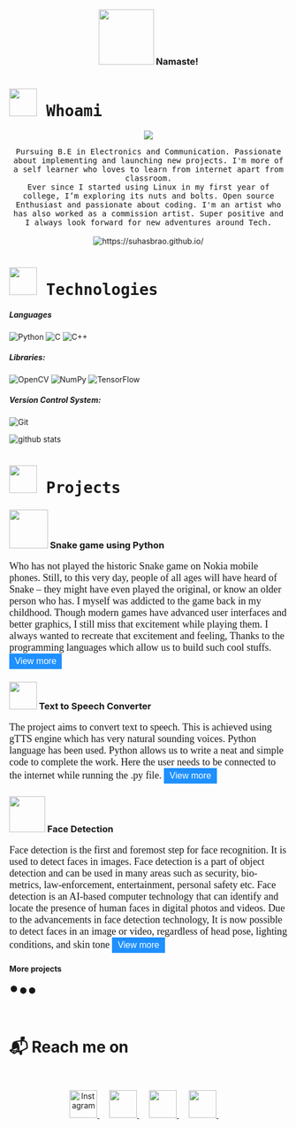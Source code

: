 <h3 align = "center" >
  <img src = "https://i.pinimg.com/originals/d7/bd/f1/d7bdf125ad47c0a85af91b082478a28d.gif" width = 100 height = 100 /> Namaste!
</h3>
<link rel="stylesheet" href="https://fonts.googleapis.com/icon?family=Material+Icons">

<!-- Style tag for buttons -->
<style>
  .btn {
    background-color: DodgerBlue;
    border: none;
    color: white;
    padding: 5px 10px;
    font-size: 16px;
    cursor: pointer;
  }
  /* Darker background on mouse-over */
  .btn:hover {
    background-color: RoyalBlue;
  }
  /* style for material-icons */
  /* ################################################################################*/
  .material-icons {
    font-family: 'Material Icons';
    font-weight: normal;
    font-style: normal;
    font-size: 24px;  
    display: inline-block;
    line-height: 1;
    text-transform: none;
    letter-spacing: normal;
    word-wrap: normal;
    white-space: nowrap;
    direction: ltr;
    -webkit-font-smoothing: antialiased;
    text-rendering: optimizeLegibility;
    /* Support for Firefox. */
    -moz-osx-font-smoothing: grayscale;
    /* Support for IE. */
    font-feature-settings: 'liga';
  }
  .material-icons.md-16 { font-size: 16px; }
  /* Below is used to for go back to top button */
  /* ################################################################################*/
  .back-to-top {
      background-color: DodgerBlue;
      color: #FFFFFF;
      opacity: 0;
      transition: opacity .6s ease-in-out;
      z-index: 999;
      position: fixed;
      right: 20px;
      bottom: 20px;
      width: 50px;
      height: 50px;
      box-sizing: border-box;
      border-radius: 50%;
    }
    a.back-to-top {
      font-weight: 1000;
      letter-spacing: 2px;
      font-size: 14px;
      text-transform: uppercase;
      text-align: center;
      line-height: 1.6;
      padding-left: 2px;
      padding-top: 14px;
    }
    .back-to-top:hover, .back-to-top:focus, .back-to-top:visited {
      color: white;
    }
    .back-to-top.show {
      opacity: 1;
    }
  /* side navigation bar */
  /* loader */
  .dots-3 {
    width:50px;
    height:24px;
    background: 
      radial-gradient(circle closest-side,currentColor 90%,#0000) 0%   50%,
      radial-gradient(circle closest-side,currentColor 90%,#0000) 50%  50%,
      radial-gradient(circle closest-side,currentColor 90%,#0000) 100% 50%;
    background-size:calc(100%/3) 12px;
    background-repeat: no-repeat;
    animation:d3 1s infinite linear;
  }
  @keyframes d3 {
      20%{background-position:0%   0%, 50%  50%,100%  50%}
      40%{background-position:0% 100%, 50%   0%,100%  50%}
      60%{background-position:0%  50%, 50% 100%,100%   0%}
      80%{background-position:0%  50%, 50%  50%,100% 100%}
  }
</style>

<a href="https://suhasbrao.github.io/" id="back-to-top" class="back-to-top" style="display: inline;"><i class="material-icons">arrow_upward</i></a>
<!--####################################################-->

<!-- Fades in the button when you scroll down -->
<script>
  var link = document.getElementById("back-to-top");
  var amountScrolled = 250;

  window.addEventListener('scroll', function(e) {
      if ( window.pageYOffset > amountScrolled ) {
          link.classList.add('show');
      } else {
          link.className = 'back-to-top';
      }
  });  
<!-- Scrolls to Top -->
  link.addEventListener('click', function(e) {
      e.preventDefault();

      var distance = 0 - window.pageYOffset;
      var increments = distance/(500/16);
      function animateScroll() {
          window.scrollBy(0, increments);
          if (window.pageYOffset <= document.body.offsetTop) {
              clearInterval(runAnimation);
          }
      };
      // Loop the animation function
      var runAnimation = setInterval(animateScroll, 16);
  });
</script>
 <!-- This function is used to create read more button -->

<p id="about">
  <h1 align="left">
    <samp>
      <img src = "https://image.flaticon.com/icons/png/512/3060/3060018.png" width = 50 height = 50 /> Whoami 
    </samp>
  </h1>
<!-- below is used to display image -->
  <p align = "center"> 
  <img src = "https://images.weserv.nl/?url=https://raw.githubusercontent.com/SuhasBRao/SuhasBRao.github.io/master/assets/Profile (2).jpg?&h=300&w=300&fit=cover&mask=circle&maxage=7d&l=8" />
  </p>
<!-- About me -->
  <p align="center">
    <samp>Pursuing B.E in Electronics and Communication. Passionate about implementing and launching new projects. I'm more of a self learner who loves to learn from internet apart from classroom. <br>Ever since I started using Linux in my first year of college, I’m exploring its nuts and bolts.
    Open source Enthusiast and passionate about coding.
    I'm an artist who has also worked as a commission artist. Super positive and I always look forward for new adventures around Tech.
    </samp>
    <br><br>
    <img src="https://komarev.com/ghpvc/?username=SuhasBRao&color=green&style=flat" color=green alt="https://suhasbrao.github.io/" /> 
    <!--<img src="https://komarev.com/ghpvc/?username=SuhasBRao" color=green alt="https://github.com/SuhasBRao" /> -->
  </p>
</p>

<!-- Tools and Technology section -->
<h1 align = "left" >
 <samp>
  <img src = "https://image.flaticon.com/icons/png/128/1087/1087840.png" width = 50 height = 50 />
  Technologies
 </samp>
</h1>

##### Languages

  <img alt="Python" src="https://img.shields.io/badge/Python-3776AB?logo=python&logoColor=white&style=for-the-badge" />
  <img alt="C" src="https://img.shields.io/badge/C-A8B9CC?logo=c&logoColor=white&style=for-the-badge" />
  <img alt="C++" src="https://img.shields.io/badge/C++-00599C?logo=c++&logoColor=white&style=for-the-badge" />

##### Libraries:

  <img alt="OpenCV" src="https://img.shields.io/badge/OpenCV-5C3EE8?logo=opencv5&logoColor=white&style=for-the-badge" />
  <img alt="NumPy" src="https://img.shields.io/badge/NumPy-013243?logo=numpy3&logoColor=white&style=for-the-badge" />
  <img alt="TensorFlow" src="https://img.shields.io/badge/TensorFlow-FF6F00?logo=tensorflow&logoColor=white&style=for-the-badge" />

##### Version Control System:

<img alt="Git" src="https://img.shields.io/badge/Git-F05032?logo=git&logoColor=white&style=for-the-badge" />

![github stats](https://github-readme-stats.vercel.app/api?username=SuhasBRao)

<!-- Project setion --->
<p id = "Project">
<h1>
  <samp>
  <img src = "https://image.flaticon.com/icons/png/128/4005/4005054.png" width = 50 height = 50 />
  Projects 
  </samp>
</h1>

<h3>
  <img src = "https://external-content.duckduckgo.com/iu/?u=http%3A%2F%2Fbestanimations.com%2FAnimals%2FReptiles%2Fsnakes%2Fanimated-cobra-snake-gif-2.gif&f=1&nofb=1" width = 70 height = 70/> 
  Snake game using Python
</h3>
<p style="font-family:perpetua;font-size:130%;">Who has not played the historic Snake game on Nokia mobile phones. Still, to this very day, people of all ages will have heard of Snake – they might have even played the original, or know an older person who has. I myself was addicted to the game back in my childhood. Though modern games have advanced user interfaces and better graphics, I still miss that excitement while playing them. I always wanted to recreate that excitement and feeling, Thanks to the programming languages which allow us to build such cool stuffs.
<a href = "https://suhasbrao.github.io/Snake-game/">
  <button class="btn"> View more
  </button>
</a></p>

<h3>
  <img src ="https://external-content.duckduckgo.com/iu/?u=https%3A%2F%2Fgifimage.net%2Fwp-content%2Fuploads%2F2017%2F10%2Fmicrophone-gif-12.gif&f=1&nofb=1" width = 50 height = 50 />
  Text to Speech Converter
</h3>
<p style="font-family:perpetua;font-size:130%;">The project aims to convert text to speech. This is achieved using gTTS engine which has very natural sounding voices. Python language has been used. Python allows us to write a neat and simple code to complete the work. Here the user needs to be connected to the internet while running the .py file. 
<a href = "https://suhasbrao.github.io/Text-To-Speech/" >
  <button class="btn"> View more
  </button>
</a>
</p>

<h3>
  <img src="https://media0.giphy.com/media/rxFW7n1NU7E6bwJ5ht/giphy.gif?cid=ecf05e4744p6phdsmu8nr73m9k0rixokm92401r15rsz1r62&rid=giphy.gif&ct=g" width = 65 height = 65 />
  Face Detection
</h3>
<p style="font-family:perpetua;font-size:130%;">Face detection is the first and foremost step for face recognition. It is used to detect faces in images. Face detection is a part of object detection and can be used in many areas such as security, bio-metrics, law-enforcement, entertainment, personal safety etc.
Face detection is an AI-based computer technology that can identify and locate the presence of human faces in digital photos and videos. Due to the advancements in face detection technology, It is now possible to detect faces in an image or video, regardless of head pose, lighting conditions, and skin tone
<a href = 'https://suhasbrao.github.io/FaceDetection/' >
  <button class="btn"> View more
  </button>
</a></p>

<h4> More projects </h4>
<section align = "center">
<div class="dots-3"></div>
</section>

&nbsp;&nbsp;&nbsp;&nbsp;

<!-- Reach me on section -->
<h1  align="left">&#x1F4EC; Reach me on</h1>
&nbsp;&nbsp;&nbsp;&nbsp;
<p id = "reach_me_on" align = "center" >
  <a href="https://www.instagram.com/suhasbrao/">
    <img
      alt="Instagram"
      src = "https://image.flaticon.com/icons/png/128/185/185985.png"
      width = 50
      height = 50
    />
  </a>
  &emsp;
  <a href="mailto:raos04567@gmail.com?subject=Hello%20Suhas B,%20From%20Github">
    <img 
      src = "https://image.flaticon.com/icons/png/128/552/552486.png"
      width = 50
      height = 50   
    />
  </a>
  &emsp;
  <a href="https://in.linkedin.com/in/suhasbrao?trk=profile-badge">
    <img 
      src = "https://image.flaticon.com/icons/png/128/185/185964.png"
      width = 50
      height = 50   
    />
  </a>
  &emsp;
  <a href="https://www.quora.com/profile/Suhas-Rao-66">
    <img 
      src = "https://image.flaticon.com/icons/png/128/185/185976.png"
      width = 50
      height = 50   
    />
  </a>
&nbsp;&nbsp;&nbsp;&nbsp;
</p>